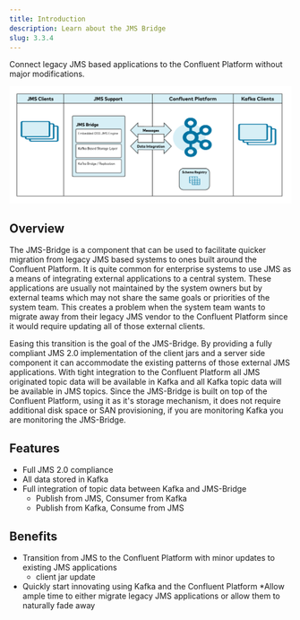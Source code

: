 ```yaml
---
title: Introduction
description: Learn about the JMS Bridge
slug: 3.3.4
---
```


Connect legacy JMS based applications to the Confluent Platform without major modifications.

![Overview Diagram](../../../assets/3.3.4/overview-diagram.png)

## Overview

The JMS-Bridge is a component that can be used to facilitate quicker migration from legacy JMS based systems to ones built around the Confluent Platform. It is quite common for enterprise systems to use JMS as a means of integrating external applications to a central system. These applications are usually not maintained by the system owners but by external teams which may not share the same goals or priorities of the system team. This creates a problem when the system team wants to migrate away from their legacy JMS vendor to the Confluent Platform since it would require updating all of those external clients.

Easing this transition is the goal of the JMS-Bridge. By providing a fully compliant JMS 2.0 implementation of the client jars and a server side component it can accommodate the existing patterns of those external JMS applications. With tight integration to the Confluent Platform all JMS originated topic data will be available in Kafka and all Kafka topic data will be available in JMS topics. Since the JMS-Bridge is built on top of the Confluent Platform, using it as it's storage mechanism, it does not require additional disk space or SAN provisioning, if you are monitoring Kafka you are monitoring the JMS-Bridge.

## Features

* Full JMS 2.0 compliance
* All data stored in Kafka
* Full integration of topic data between Kafka and JMS-Bridge
  * Publish from JMS, Consumer from Kafka
  * Publish from Kafka, Consume from JMS

## Benefits

* Transition from JMS to the Confluent Platform with minor updates to existing JMS applications
  * client jar update
* Quickly start innovating using Kafka and the Confluent Platform
  \*Allow ample time to either migrate legacy JMS applications or allow them to naturally fade away
